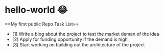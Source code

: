 # hello-world :joy:
==My first public Repo Task List==
- [1] Write a blog about the project to test the market deman of the idea
- [2] Apply for funding opportunity if the demand is high
- [3] Start working on building out the architecture of the project
